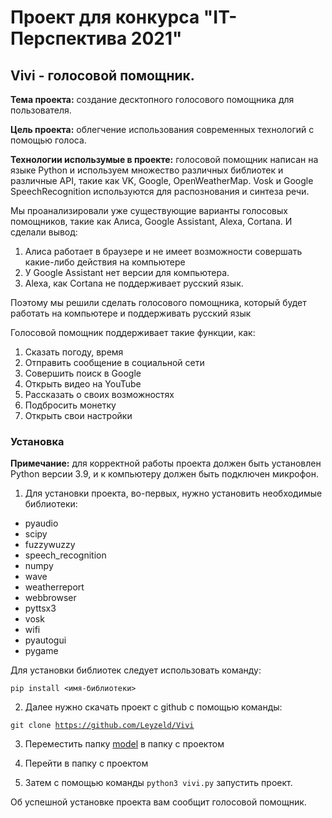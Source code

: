 # Проект для конкурса "IT-Перспектива 2021"

## Vivi - голосовой помощник.

<b>Тема проекта:</b> создание десктопного голосового помощника для пользователя.

<b>Цель проекта:</b> облегчение использования современных технологий с помощью голоса.

<b>Технологии использумые в проекте:</b> голосовой помощник написан на языке Python и используем множество различных библиотек и различные API, такие как VK, Google, OpenWeatherMap. Vosk и Google SpeechRecognition используются для распознования и синтеза речи.

Мы проанализировали уже существующие варианты голосовых помощников, такие как Алиса, Google Assistant, Alexa, Cortana. И сделали вывод:
1. Алиса работает в браузере и не имеет возможности совершать какие-либо действия на компьютере
2. У Google Assistant нет версии для компьютера.
3. Alexa, как Cortana не поддерживает русский язык.

Поэтому мы решили сделать голосового помощника, который будет работать на компьютере и поддерживать русский язык

Голосовой помощник поддерживает такие функции, как:

1. Сказать погоду, время
2. Отправить сообщение в социальной сети
3. Совершить поиск в Google
4. Открыть видео на YouTube
5. Рассказать о своих возможностях
6. Подбросить монетку
7. Открыть свои настройки

### Установка

<b>Примечание:</b> для корректной работы проекта должен быть установлен Python версии 3.9, и к компьютеру должен быть подключен микрофон.

1. Для установки проекта, во-первых, нужно установить необходимые библиотеки:
- pyaudio
- scipy
- fuzzywuzzy
- speech_recognition
- numpy
- wave
- weatherreport
- webbrowser
- pyttsx3
- vosk
- wifi
- pyautogui
- pygame

Для установки библиотек следует использовать команду:

   <code>pip install <имя-библиотеки> </code>

2. Далее нужно скачать проект с github с помощью команды:

  <code>git clone https://github.com/Leyzeld/Vivi</code>
  
3. Переместить папку [model](https://alphacephei.com/vosk/models/vosk-model-small-ru-0.15.zip) в папку с проектом

4. Перейти в папку с проектом

5. Затем с помощью команды <code>python3 vivi.py</code> запустить проект.

Об успешной установке проекта вам сообщит голосовой помощник.



